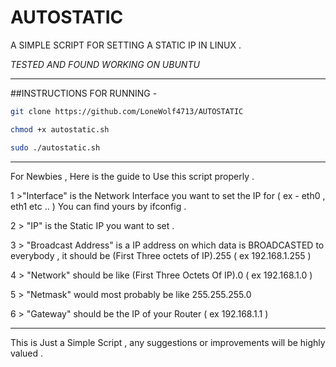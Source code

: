 # AUTOSTATIC

A SIMPLE SCRIPT FOR SETTING A STATIC IP IN LINUX . 

*TESTED AND FOUND WORKING ON UBUNTU*

 -----------------------------------------------------------------------------------------------------------------------------------------------------------------------------------------------------------
##INSTRUCTIONS FOR RUNNING - 
```bash
git clone https://github.com/LoneWolf4713/AUTOSTATIC

chmod +x autostatic.sh 

sudo ./autostatic.sh 
```
--------------------------------------------------------------------------------------------------------------------------------------------------------------------------------------------------------------

For Newbies , Here is the guide to Use this script properly . 

1 >"Interface" is the Network Interface you want to set the IP for ( ex - eth0 , eth1 etc .. ) You can find yours by ifconfig .

2 > "IP" is the Static IP you want to set .

3 > "Broadcast Address"  is a IP address on which data is BROADCASTED to everybody , it should be (First Three octets of IP).255  ( ex 192.168.1.255 )
  
4 > "Network" should be like (First Three Octets Of IP).0 ( ex 192.168.1.0 )
  
5 > "Netmask" would most probably be like 255.255.255.0 

6 > "Gateway" should be the IP of your Router ( ex 192.168.1.1 )

---------------------------------------------------------------------------------------------------------------------------------------------------------------------------------------------------------------- 
  
  This is Just a Simple Script , any suggestions or improvements will be highly valued . 
